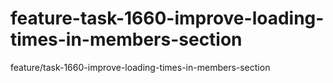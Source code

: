 # feature-task-1660-improve-loading-times-in-members-section
feature/task-1660-improve-loading-times-in-members-section
